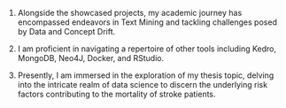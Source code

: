1. Alongside the showcased projects, my academic journey has encompassed endeavors in Text Mining and tackling challenges posed by Data and Concept Drift.
   
2. I am proficient in navigating a repertoire of other tools including Kedro, MongoDB, Neo4J, Docker, and RStudio.
   
3. Presently, I am immersed in the exploration of my thesis topic, delving into the intricate realm of data science to discern the underlying risk factors contributing to the mortality of stroke patients.
